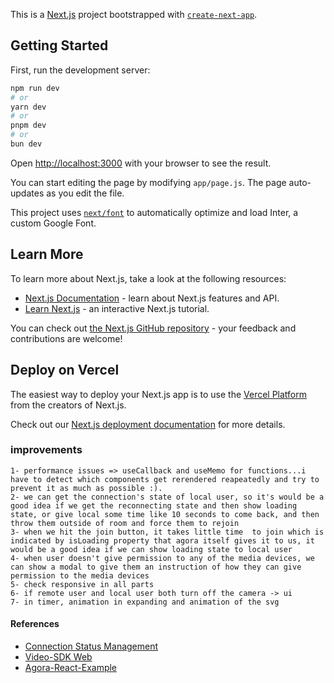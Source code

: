 This is a [Next.js](https://nextjs.org/) project bootstrapped with [`create-next-app`](https://github.com/vercel/next.js/tree/canary/packages/create-next-app).

## Getting Started

First, run the development server:

```bash
npm run dev
# or
yarn dev
# or
pnpm dev
# or
bun dev
```

Open [http://localhost:3000](http://localhost:3000) with your browser to see the result.

You can start editing the page by modifying `app/page.js`. The page auto-updates as you edit the file.

This project uses [`next/font`](https://nextjs.org/docs/basic-features/font-optimization) to automatically optimize and load Inter, a custom Google Font.

## Learn More

To learn more about Next.js, take a look at the following resources:

- [Next.js Documentation](https://nextjs.org/docs) - learn about Next.js features and API.
- [Learn Next.js](https://nextjs.org/learn) - an interactive Next.js tutorial.

You can check out [the Next.js GitHub repository](https://github.com/vercel/next.js/) - your feedback and contributions are welcome!

## Deploy on Vercel

The easiest way to deploy your Next.js app is to use the [Vercel Platform](https://vercel.com/new?utm_medium=default-template&filter=next.js&utm_source=create-next-app&utm_campaign=create-next-app-readme) from the creators of Next.js.

Check out our [Next.js deployment documentation](https://nextjs.org/docs/deployment) for more details.


### improvements
    1- performance issues => useCallback and useMemo for functions...i have to detect which components get rerendered reapeatedly and try to prevent it as much as possible :).
    2- we can get the connection's state of local user, so it's would be a good idea if we get the reconnecting state and then show loading state, or give local some time like 10 seconds to come back, and then throw them outside of room and force them to rejoin
    3- when we hit the join button, it takes little time  to join which is indicated by isLoading property that agora itself gives it to us, it would be a good idea if we can show loading state to local user
    4- when user doesn't give permission to any of the media devices, we can show a modal to give them an instruction of how they can give permission to the media devices
    5- check responsive in all parts
    6- if remote user and local user both turn off the camera -> ui
    7- in timer, animation in expanding and animation of the svg


    

#### References 

* [Connection Status Management](https://docs.agora.io/en/video-calling/enhance-call-quality/connection-status-management?platform=web)
* [Video-SDK Web](https://api-ref.agora.io/en/video-sdk/web/4.x/globals.html)
* [Agora-React-Example](https://agoraio-extensions.github.io/agora-rtc-react/basic/#/Basic/overview)
